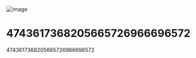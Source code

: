 ![image](https://github.com/user-attachments/assets/f38cf261-a01b-492b-8efe-548f10e33ca1)
# 4743617368205665726966696572
4743617368205665726966696572

